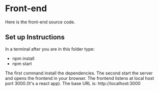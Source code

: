 # Front-end

Here is the front-end source code.

## Set up Instructions

In a terminal after you are in this folder type:

- npm install
- npm start

The first command install the dependencies.
The second start the server and opens the frontend in your browser.
The frontend listens at local host port 3000.(It's a react app).
The base URL is: http://localhost:3000
